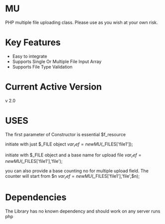 MU
=====
PHP multiple file uploading class. Please use as you wish at your own risk.


Key Features
============
* Easy to integrate
* Supports Single Or Multiple File Input Array
* Supports File Type Validation
 

Current Active Version
======================
v 2.0

 
USES
====
The first parameter of Constructor is essential $f_resource

initiate with just $_FILE object
    $var_ref = new MU($_FILES['file1']);

initiate with $_FILE object and a base name for upload file
    $var_ref = new MU($_FILES['file1'],'file');

you can also provide a base counting no for multiple upload field. The counter will start from $n
    $var_ref = new MU($_FILES['file1'],'file',$n);


Dependencies
============
The Library has no known dependency and should work on any server runs php 


